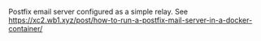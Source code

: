 Postfix email server configured as a simple relay. See https://xc2.wb1.xyz/post/how-to-run-a-postfix-mail-server-in-a-docker-container/